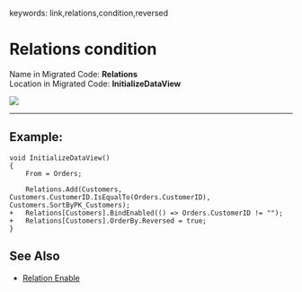 ﻿keywords: link,relations,condition,reversed
# Relations condition

Name in Migrated Code: **Relations**   
Location in Migrated Code: **InitializeDataView**  

![](relationCondition.png)

****
## Example:
```csdiff 
void InitializeDataView()
{
    From = Orders;
            
    Relations.Add(Customers, Customers.CustomerID.IsEqualTo(Orders.CustomerID), Customers.SortByPK_Customers);
+   Relations[Customers].BindEnabled(() => Orders.CustomerID != "");
+   Relations[Customers].OrderBy.Reversed = true;
}
```

## See Also

* [Relation Enable](/reference/html/P_Firefly_Box_Relation_Enabled.htm)




